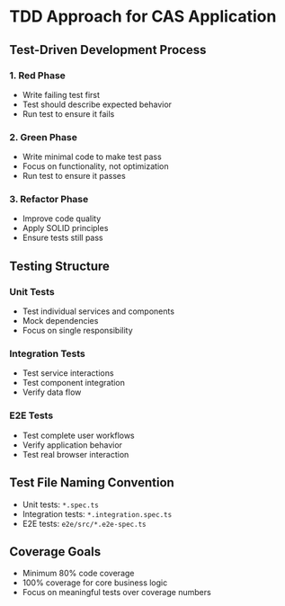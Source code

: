 # TDD Approach for CAS Application

## Test-Driven Development Process

### 1. Red Phase
- Write failing test first
- Test should describe expected behavior
- Run test to ensure it fails

### 2. Green Phase
- Write minimal code to make test pass
- Focus on functionality, not optimization
- Run test to ensure it passes

### 3. Refactor Phase
- Improve code quality
- Apply SOLID principles
- Ensure tests still pass

## Testing Structure

### Unit Tests
- Test individual services and components
- Mock dependencies
- Focus on single responsibility

### Integration Tests
- Test service interactions
- Test component integration
- Verify data flow

### E2E Tests
- Test complete user workflows
- Verify application behavior
- Test real browser interaction

## Test File Naming Convention
- Unit tests: `*.spec.ts`
- Integration tests: `*.integration.spec.ts`
- E2E tests: `e2e/src/*.e2e-spec.ts`

## Coverage Goals
- Minimum 80% code coverage
- 100% coverage for core business logic
- Focus on meaningful tests over coverage numbers